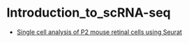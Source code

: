 # Introduction_to_scRNA-seq   
* [Single cell analysis of P2 mouse retinal cells using Seurat](./1_Clark_P2_Retina/README.md)
